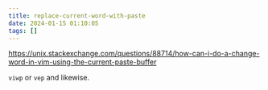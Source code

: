 ```yaml
---
title: replace-current-word-with-paste
date: 2024-01-15 01:10:05
tags: []
---
```

https://unix.stackexchange.com/questions/88714/how-can-i-do-a-change-word-in-vim-using-the-current-paste-buffer

`viwp` or `vep` and likewise.

